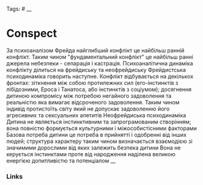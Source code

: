 Tags: #
__
# Conspect
За психоаналізом Фрейда найглибший конфлікт це найбільш ранній конфлікт. Таким чином "фундаментальний конфлікт" це найбільш ранні джерела небезпеки - сепарація і кастрація.
	Психоаналітична динаміка конфлікту ділиться на фрейдиську та неофрейдиську
		Фрейдистська психодинаміка говорить наступне.
		Конфлікт відбувається на декількох фронтах: зіткнення між собою протилежних сил (его-інстинктів з лібідозними, Ероса і Танатоса,  або інстинктів з соціумом); досягнення дитиною компромісу між потребою негайного задоволення та реальністю яка вимагає відсроченого задоволення. Таким чином індивід протистоїть світу який не допускає задоволенню його агресивних та сексуальних апетитів
	Неофрейдиська психодинаміка
		Дитина не являється інстинктивним та запрограмованим створінням; вона повністю формується культурними і міжособистісними факторами
		Базова потреба дитини це потреба в прийнятті і одобренні від інших людей; структура характеру таким чином визначається взаємодією зі значимими дорослими від яких залежить безпека дитини
		Вона не керується інстинктами проте від народження наділена великою енергією допитливістю та потенціалом
__
### Links
